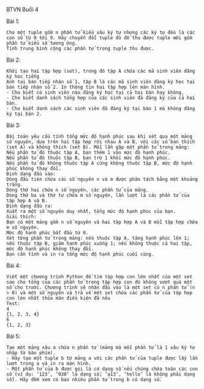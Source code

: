 BTVN Buổi 4

Bài 1:

    Cho một tuple gồm n phần tử kiểu xâu ký tự nhưng các ký tự đều là các con số từ 0 tới 9. Hãy chuyển đổi tuple đó để thu được tuple mới gồm phần tử kiểu số tương ứng.
    Tính trung bình cộng các phần tử trong tuple thu được.

Bài 2:

    Khởi tạo hai tập hợp (set), trong đó tập A chứa các mã sinh viên đăng ký hoc tiếng
    Anh tại bàn tiếp nhận số 1, tập B là các mã sinh viên đăng ký học tại bàn tiếp nhận số 2. In thông tin hai tập hợp lên màn hình.
    - Cho biết có sinh viên nào đăng ký học tại cả hai bàn hay không.
    - Cho biết danh sách tổng hợp của các sinh viên đã đăng ký của cả hai bàn.
    - Cho biết danh sách các sinh viên đã đăng ký tại bàn 1 mà không đăng ký tại bàn 2.

Bài 3:

    Bài toán yêu cầu tính tổng mức độ hạnh phúc sau khi xét qua một mảng số nguyên, dựa trên hai tập hợp rời nhau A và B, với các số bạn thích (set A) và không thích (set B). Mỗi lần gặp một phần tử trong mảng:
    Nếu phần tử đó thuộc tập A, bạn thêm 1 vào mức độ hạnh phúc.
    Nếu phần tử đó thuộc tập B, bạn trừ 1 khỏi mức độ hạnh phúc.
    Nếu phần tử đó không thuộc tập A cũng không thuộc tập B, mức độ hạnh phúc không thay đổi.
    Định dạng đầu vào:
    Dòng đầu tiên chứa các số nguyên n và m được phân tách bằng một khoảng trắng.
    Dòng thứ hai chứa n số nguyên, các phần tử của mảng.
    Dòng thứ ba và thứ tư chứa m số nguyên, lần lượt là các phần tử của tập hợp A và B.
    Định dạng đầu ra:
    Xuất ra một số nguyên duy nhất, tổng mức độ hạnh phúc của bạn.
    Giải thích:
    Bạn có một mảng gồm n số nguyên và hai tập hợp A và B mỗi tập hợp chứa m số nguyên.
    Mức độ hạnh phúc bắt đầu từ 0.
    Xét từng phần tử trong mảng: nếu thuộc tập A, tăng hạnh phúc lên 1; nếu thuộc tập B, giảm hạnh phúc xuống 1; nếu không thuộc cả hai tập, mức độ hạnh phúc không thay đổi.
    Bạn cần tính và in ra tổng mức độ hạnh phúc cuối cùng.

Bài 4:

    Viết một chương trình Python để tìm tập hợp con lớn nhất của một set sao cho tổng của các phần tử trong tập hợp con đó không vượt quá một số cho trước. Chương trình sẽ nhận đầu vào là một set có n phần tử (n > 0) và một số nguyên và trả về một set chứa các phần tử của tập hợp con lớn nhất thỏa mãn điều kiện đã nêu
    Test:
    4
    {1, 2, 3, 4}
    6
    {1, 2, 3}


Bài 5:

    Tạo một mảng xâu a chứa n phần tử (mảng mà mỗi phần tử là 1 xâu ký tự nhập từ bàn phím).
    - Hãy tạo một tuple b từ mảng a với các phần tử của tuple được lấy lần lượt trong a và in ra màn hình.
    - Một phần tử của b được gọi là có dạng số nếu chúng chứa toàn các con số (ví dụ: ‘123’, ‘030’ là dạng số; ‘a13’, ‘hello’ là không phải dạng số). Hãy đếm xem có bao nhiêu phần tử trong b có dạng số.
